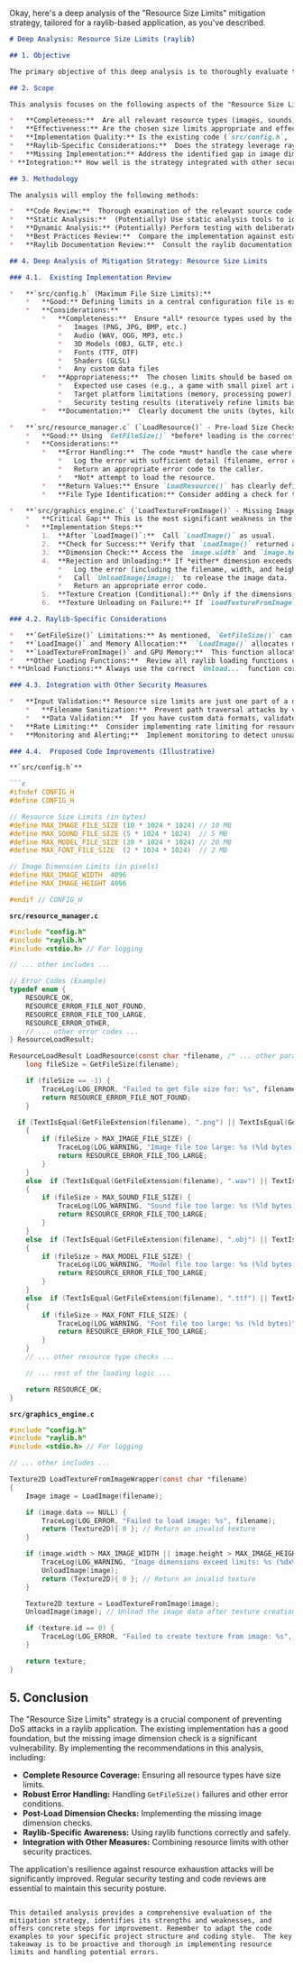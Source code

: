 Okay, here's a deep analysis of the "Resource Size Limits" mitigation strategy, tailored for a raylib-based application, as you've described.

```markdown
# Deep Analysis: Resource Size Limits (raylib)

## 1. Objective

The primary objective of this deep analysis is to thoroughly evaluate the effectiveness and completeness of the "Resource Size Limits" mitigation strategy in preventing resource exhaustion attacks, specifically Denial of Service (DoS), against a raylib-based application.  This includes identifying potential weaknesses, suggesting improvements, and ensuring the strategy aligns with best practices for secure software development.

## 2. Scope

This analysis focuses on the following aspects of the "Resource Size Limits" strategy:

*   **Completeness:**  Are all relevant resource types (images, sounds, models, fonts, etc.) covered by size limits?
*   **Effectiveness:** Are the chosen size limits appropriate and effective in preventing resource exhaustion?  Are the checks performed at the correct stages (pre-load, post-load)?
*   **Implementation Quality:** Is the existing code (`src/config.h`, `src/resource_manager.c`, `src/graphics_engine.c`) robust, efficient, and maintainable?  Are error handling and logging sufficient?
*   **Raylib-Specific Considerations:**  Does the strategy leverage raylib's functions and data structures appropriately and safely?  Are there any raylib-specific vulnerabilities that need to be addressed?
*   **Missing Implementation:** Address the identified gap in image dimension limit enforcement.
* **Integration:** How well is the strategy integrated with other security measures?

## 3. Methodology

The analysis will employ the following methods:

*   **Code Review:**  Thorough examination of the relevant source code files (`src/config.h`, `src/resource_manager.c`, `src/graphics_engine.c`, and any other files involved in resource loading).
*   **Static Analysis:**  (Potentially) Use static analysis tools to identify potential vulnerabilities related to resource handling.
*   **Dynamic Analysis:** (Potentially) Perform testing with deliberately oversized files to observe the application's behavior and verify the effectiveness of the limits.
*   **Best Practices Review:**  Compare the implementation against established security best practices for resource management and DoS prevention.
*   **Raylib Documentation Review:**  Consult the raylib documentation to ensure proper usage of functions and identify any known limitations or security considerations.

## 4. Deep Analysis of Mitigation Strategy: Resource Size Limits

### 4.1.  Existing Implementation Review

*   **`src/config.h` (Maximum File Size Limits):**
    *   **Good:** Defining limits in a central configuration file is excellent for maintainability and consistency.
    *   **Considerations:**
        *   **Completeness:**  Ensure *all* resource types used by the application have defined limits.  This includes, but is not limited to:
            *   Images (PNG, JPG, BMP, etc.)
            *   Audio (WAV, OGG, MP3, etc.)
            *   3D Models (OBJ, GLTF, etc.)
            *   Fonts (TTF, OTF)
            *   Shaders (GLSL)
            *   Any custom data files
        *   **Appropriateness:**  The chosen limits should be based on:
            *   Expected use cases (e.g., a game with small pixel art assets will have much lower limits than a game with high-resolution textures).
            *   Target platform limitations (memory, processing power).  Consider mobile devices if applicable.
            *   Security testing results (iteratively refine limits based on testing).
        *   **Documentation:**  Clearly document the units (bytes, kilobytes, megabytes) for each limit.

*   **`src/resource_manager.c` (`LoadResource()` - Pre-load Size Checks):**
    *   **Good:** Using `GetFileSize()` *before* loading is the correct approach to prevent unnecessary memory allocation.
    *   **Considerations:**
        *   **Error Handling:**  The code *must* handle the case where `GetFileSize()` fails (returns -1).  This could indicate a file system error or a permissions issue.  The application should:
            *   Log the error with sufficient detail (filename, error code).
            *   Return an appropriate error code to the caller.
            *   *Not* attempt to load the resource.
        *   **Return Values:** Ensure `LoadResource()` has clearly defined return values to indicate success, failure due to size limits, and failure due to other errors.  Callers should check these return values.
        *   **File Type Identification:** Consider adding a check for the file *type* before checking the size.  This can prevent attempts to load obviously invalid files (e.g., trying to load a `.txt` file as an image).  Raylib doesn't provide a built-in function for this, so you might use file extensions or a simple magic number check.

*   **`src/graphics_engine.c` (`LoadTextureFromImage()` - Missing Image Dimension Limits):**
    *   **Critical Gap:** This is the most significant weakness in the current implementation.  An attacker could provide a valid image file (small in file size) with extremely large dimensions (e.g., 1x1000000000 pixels).  This could still lead to excessive memory allocation when raylib creates the texture.
    *   **Implementation Steps:**
        1.  **After `LoadImage()`:**  Call `LoadImage()` as usual.
        2.  **Check for Success:** Verify that `LoadImage()` returned a valid `Image` struct (not `NULL` or equivalent).
        3.  **Dimension Check:** Access the `image.width` and `image.height` members.  Compare these against maximum width and height limits defined in `config.h`.
        4.  **Rejection and Unloading:** If *either* dimension exceeds the limit:
            *   Log the error (including the filename, width, and height).
            *   Call `UnloadImage(image);` to release the image data.
            *   Return an appropriate error code.
        5.  **Texture Creation (Conditional):** Only if the dimensions are within limits, proceed to create the texture using `LoadTextureFromImage()`.
        6.  **Texture Unloading on Failure:** If `LoadTextureFromImage` fails for any reason, ensure you call `UnloadTexture` to avoid memory leaks.

### 4.2. Raylib-Specific Considerations

*   **`GetFileSize()` Limitations:** As mentioned, `GetFileSize()` can fail.  Robust error handling is crucial.
*   **`LoadImage()` and Memory Allocation:**  `LoadImage()` allocates memory for the image data.  The dimension check *must* happen immediately after this to prevent large allocations.
*   **`LoadTextureFromImage()` and GPU Memory:**  This function allocates memory on the GPU.  While the dimension check helps, extremely large textures (even if within dimension limits) could still cause issues on low-end hardware.  Consider providing options for lower-resolution textures or scaling.
*   **Other Loading Functions:**  Review all raylib loading functions used by your application (e.g., `LoadModel()`, `LoadSound()`, `LoadFont()`) and ensure appropriate size/dimension checks are in place *before* and *after* calling them.  Check the raylib documentation for each function's behavior and potential failure modes.
* **Unload Functions:** Always use the correct `Unload...` function corresponding to the `Load...` function.

### 4.3. Integration with Other Security Measures

*   **Input Validation:** Resource size limits are just one part of a defense-in-depth strategy.  Combine them with:
    *   **Filename Sanitization:**  Prevent path traversal attacks by validating filenames and paths.
    *   **Data Validation:**  If you have custom data formats, validate their structure and contents to prevent malformed data from causing issues.
*   **Rate Limiting:**  Consider implementing rate limiting for resource loading to prevent attackers from flooding the application with requests.
*   **Monitoring and Alerting:**  Implement monitoring to detect unusual resource usage patterns, which could indicate an attack.

### 4.4.  Proposed Code Improvements (Illustrative)

**`src/config.h`**

```c
#ifndef CONFIG_H
#define CONFIG_H

// Resource Size Limits (in bytes)
#define MAX_IMAGE_FILE_SIZE (10 * 1024 * 1024) // 10 MB
#define MAX_SOUND_FILE_SIZE (5 * 1024 * 1024)  // 5 MB
#define MAX_MODEL_FILE_SIZE (20 * 1024 * 1024) // 20 MB
#define MAX_FONT_FILE_SIZE  (2 * 1024 * 1024)  // 2 MB

// Image Dimension Limits (in pixels)
#define MAX_IMAGE_WIDTH  4096
#define MAX_IMAGE_HEIGHT 4096

#endif // CONFIG_H
```

**`src/resource_manager.c`**

```c
#include "config.h"
#include "raylib.h"
#include <stdio.h> // For logging

// ... other includes ...

// Error Codes (Example)
typedef enum {
    RESOURCE_OK,
    RESOURCE_ERROR_FILE_NOT_FOUND,
    RESOURCE_ERROR_FILE_TOO_LARGE,
    RESOURCE_ERROR_OTHER,
    // ... other error codes ...
} ResourceLoadResult;

ResourceLoadResult LoadResource(const char *filename, /* ... other parameters ... */) {
    long fileSize = GetFileSize(filename);

    if (fileSize == -1) {
        TraceLog(LOG_ERROR, "Failed to get file size for: %s", filename);
        return RESOURCE_ERROR_FILE_NOT_FOUND;
    }

  if (TextIsEqual(GetFileExtension(filename), ".png") || TextIsEqual(GetFileExtension(filename), ".jpg") || TextIsEqual(GetFileExtension(filename), ".bmp"))
    {
        if (fileSize > MAX_IMAGE_FILE_SIZE) {
            TraceLog(LOG_WARNING, "Image file too large: %s (%ld bytes)", filename, fileSize);
            return RESOURCE_ERROR_FILE_TOO_LARGE;
        }
    }
    else  if (TextIsEqual(GetFileExtension(filename), ".wav") || TextIsEqual(GetFileExtension(filename), ".ogg") || TextIsEqual(GetFileExtension(filename), ".mp3"))
    {
        if (fileSize > MAX_SOUND_FILE_SIZE) {
            TraceLog(LOG_WARNING, "Sound file too large: %s (%ld bytes)", filename, fileSize);
            return RESOURCE_ERROR_FILE_TOO_LARGE;
        }
    }
    else  if (TextIsEqual(GetFileExtension(filename), ".obj") || TextIsEqual(GetFileExtension(filename), ".gltf"))
    {
        if (fileSize > MAX_MODEL_FILE_SIZE) {
            TraceLog(LOG_WARNING, "Model file too large: %s (%ld bytes)", filename, fileSize);
            return RESOURCE_ERROR_FILE_TOO_LARGE;
        }
    }
    else  if (TextIsEqual(GetFileExtension(filename), ".ttf") || TextIsEqual(GetFileExtension(filename), ".otf"))
    {
        if (fileSize > MAX_FONT_FILE_SIZE) {
            TraceLog(LOG_WARNING, "Font file too large: %s (%ld bytes)", filename, fileSize);
            return RESOURCE_ERROR_FILE_TOO_LARGE;
        }
    }
    // ... other resource type checks ...

    // ... rest of the loading logic ...

    return RESOURCE_OK;
}
```

**`src/graphics_engine.c`**

```c
#include "config.h"
#include "raylib.h"
#include <stdio.h> // For logging

// ... other includes ...

Texture2D LoadTextureFromImageWrapper(const char *filename)
{
    Image image = LoadImage(filename);

    if (image.data == NULL) {
        TraceLog(LOG_ERROR, "Failed to load image: %s", filename);
        return (Texture2D){ 0 }; // Return an invalid texture
    }

    if (image.width > MAX_IMAGE_WIDTH || image.height > MAX_IMAGE_HEIGHT) {
        TraceLog(LOG_WARNING, "Image dimensions exceed limits: %s (%dx%d)", filename, image.width, image.height);
        UnloadImage(image);
        return (Texture2D){ 0 }; // Return an invalid texture
    }

    Texture2D texture = LoadTextureFromImage(image);
    UnloadImage(image); // Unload the image data after texture creation

    if (texture.id == 0) {
        TraceLog(LOG_ERROR, "Failed to create texture from image: %s", filename);
    }

    return texture;
}
```

## 5. Conclusion

The "Resource Size Limits" strategy is a crucial component of preventing DoS attacks in a raylib application.  The existing implementation has a good foundation, but the missing image dimension check is a significant vulnerability.  By implementing the recommendations in this analysis, including:

*   **Complete Resource Coverage:** Ensuring all resource types have size limits.
*   **Robust Error Handling:**  Handling `GetFileSize()` failures and other error conditions.
*   **Post-Load Dimension Checks:**  Implementing the missing image dimension checks.
*   **Raylib-Specific Awareness:**  Using raylib functions correctly and safely.
*   **Integration with Other Measures:**  Combining resource limits with other security practices.

The application's resilience against resource exhaustion attacks will be significantly improved.  Regular security testing and code reviews are essential to maintain this security posture.
```

This detailed analysis provides a comprehensive evaluation of the mitigation strategy, identifies its strengths and weaknesses, and offers concrete steps for improvement. Remember to adapt the code examples to your specific project structure and coding style.  The key takeaway is to be proactive and thorough in implementing resource limits and handling potential errors.
